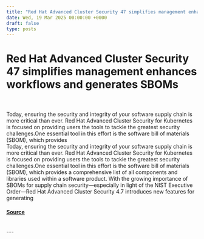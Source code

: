 ```yaml
---
title: "Red Hat Advanced Cluster Security 47 simplifies management enhances workflows and generates SBOMs"
date: Wed, 19 Mar 2025 00:00:00 +0000
draft: false
type: posts
---
```

# Red Hat Advanced Cluster Security 47 simplifies management enhances workflows and generates SBOMs

<br/>

<br/>
Today, ensuring the security and integrity of your software supply chain is more critical than ever. Red Hat Advanced Cluster Security for Kubernetes is focused on providing users the tools to tackle the greatest security challenges.One essential tool in this effort is the software bill of materials (SBOM), which provides
<br/>
Today, ensuring the security and integrity of your software supply chain is more critical than ever. Red Hat Advanced Cluster Security for Kubernetes is focused on providing users the tools to tackle the greatest security challenges.One essential tool in this effort is the software bill of materials (SBOM), which provides a comprehensive list of all components and libraries used within a software product. With the growing importance of SBOMs for supply chain security—especially in light of the NIST Executive Order—Red Hat Advanced Cluster Security 4.7 introduces new features for generating

#### [Source](https://www.redhat.com/en/blog/red-hat-advanced-cluster-security-47-simplifies-management-enhances-workflows-and-generates-sboms)

<br/>
---
